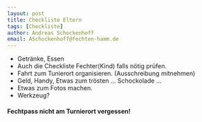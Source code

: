 ```yaml
---
layout: post
title: Checkliste Eltern  
tags: [Checkliste] 
author: Andreas Schockenhoff 
email: ASchockenhoff@fechten-hamm.de
---
```


<!--- Tags Ideen Degen,Checklisten --->

* Getränke, Essen
* Auch die Checkliste Fechter(Kind) falls nötig prüfen.
* Fahrt zum Tunierort organisieren. (Ausschreibung mitnehmen)
* Geld, Handy, Etwas zum trösten ... Schockolade ...
* Etwas zum Fotos machen.
* Werkzeug?
#### Fechtpass nicht am Turnierort vergessen!
  